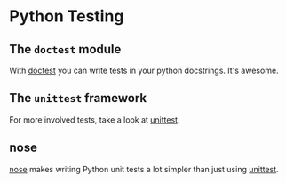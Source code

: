 # Python Testing

## The `doctest` module
With [doctest] you can write tests in your python docstrings. It's awesome.

## The `unittest` framework
For more involved tests, take a look at [unittest].

## nose
[nose] makes writing Python unit tests a lot simpler than just using [unittest].


[nose]: https://nose.readthedocs.org/en/latest/
[doctest]: https://docs.python.org/3.4/library/doctest.html
[unittest]: https://docs.python.org/3.4/library/unittest.html
